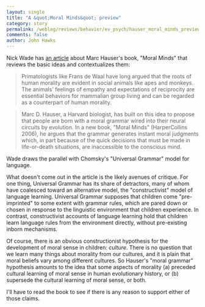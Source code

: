 ```yaml
---
layout: single 
title: "A &quot;Moral Minds&quot; preview" 
category: story
permalink: /weblog/reviews/behavior/ev_psych/hauser_moral_minds_preview_2006.html
comments: false 
author: John Hawks 
---
```



<p>
Nick Wade has <a href="http://www.nytimes.com/2006/10/31/health/psychology/31book.html">an article</a> about Marc Hauser's book, "Moral Minds" that reviews the basic ideas and contextualizes them: 
</p>

<blockquote>Primatologists like Frans de Waal have long argued that the roots of human morality are evident in social animals like apes and monkeys. The animals' feelings of empathy and expectations of reciprocity are essential behaviors for mammalian group living and can be regarded as a counterpart of human morality.</blockquote>

<blockquote>Marc D. Hauser, a Harvard biologist, has built on this idea to propose that people are born with a moral grammar wired into their neural circuits by evolution. In a new book, "Moral Minds" (HarperCollins 2006), he argues that the grammar generates instant moral judgments which, in part because of the quick decisions that must be made in life-or-death situations, are inaccessible to the conscious mind.</blockquote>

<p>
Wade draws the parallel with Chomsky's "Universal Grammar" model for language. 
</p>

<p>
What doesn't come out in the article is the likely avenues of critique. For one thing, Universal Grammar has its share of detractors, many of whom have coalesced toward an alternative model, the "constructivist" model of language learning. Universal Grammar supposes that children come "pre-imprinted" to some extent with grammar rules, which are pared down or chosen in response to the linguistic environment that children experience. In contrast, constructivist accounts of language learning hold that children learn language rules from the environment directly, without pre-existing inborn mechanisms. 
</p>

<p>
Of course, there is an obvious constructionist hypothesis for the development of moral sense in children: <i>culture</i>. There is no question that we learn many things about morality from our cultures, and it is plain that moral beliefs vary among different cultures. So Hauser's "moral grammar" hypothesis amounts to the idea that some aspects of morality (a) preceded cultural learning of moral sense in human evolutionary history, or (b) supersede the cultural learning of moral sense, or both. 
</p>

<p>
I'll have to read the book to see if there is any reason to support either of those claims. 
</p>

